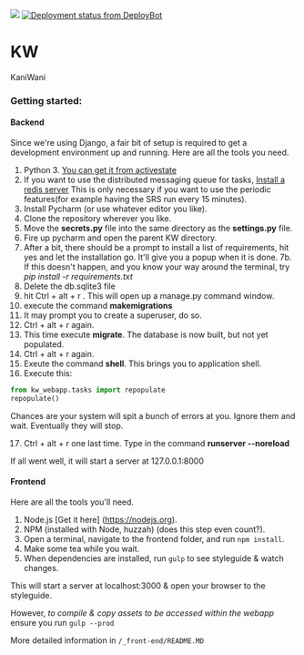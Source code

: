 ![<img src="https://rauchg-slackin-iurjmkotad.now.sh/badge.svg">](https://rauchg-slackin-iurjmkotad.now.sh)![](https://travis-ci.org/tadgh/KW.svg)
[![Deployment status from DeployBot](https://kaniwani.deploybot.com/badge/66802254069768/57929.svg)](http://deploybot.com)

# KW
KaniWani

### Getting started:
#### Backend
Since we're using Django, a fair bit of setup is required to get a development environment up and running. Here are all the tools you need. 

1. Python 3. [You can get it from activestate](http://www.activestate.com/activepython/downloads)
2. If you want to use the distributed messaging queue for tasks, [Install a redis server](http://redis.io/) This is only necessary if you want to use the periodic features(for example having the SRS run every 15 minutes).
3. Install Pycharm (or use whatever editor you like).
4. Clone the repository wherever you like.
5. Move the **secrets.py** file into the same directory as the **settings.py** file. 
6. Fire up pycharm and open the parent KW directory. 
7. After a bit, there should be a prompt to install a list of requirements, hit yes and let the installation go. It'll give you a popup when it is done.
7b. If this doesn't happen, and you know your way around the terminal, try *pip install -r requirements.txt*
8. Delete the db.sqlite3 file 
9. hit Ctrl + alt + r . This will open up a manage.py command window. 
10. execute the command **makemigrations**
11. It may prompt you to create a superuser, do so.
12. Ctrl + alt + r again. 
13. This time execute **migrate**. The database is now built, but not yet populated. 
14. Ctrl + alt + r again. 
15. Exeute the command **shell**. This brings you to application shell.
16. Execute this:

```python
from kw_webapp.tasks import repopulate
repopulate()
```
Chances are your system will spit a bunch of errors at you. Ignore them and wait. Eventually they will stop. 

17. Ctrl + alt + r one last time. Type in the command **runserver --noreload**

If all went well, it will start a server at 127.0.0.1:8000

#### Frontend
Here are all the tools you'll need. 

1. Node.js [Get it here] (https://nodejs.org).
2. NPM (installed with Node, huzzah) (does this step even count?).
3. Open a terminal, navigate to the frontend folder, and run `npm install`.
4. Make some tea while you wait.
5. When dependencies are installed, run `gulp` to see styleguide & watch changes.

This will start a server at localhost:3000 & open your browser to the styleguide.

However, *to compile & copy assets to be accessed within the webapp* ensure you run `gulp --prod`

More detailed information in `/_front-end/README.MD`
